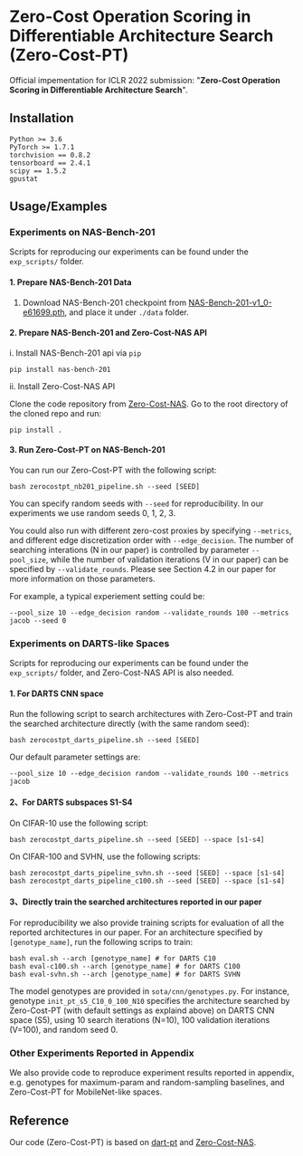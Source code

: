 # Zero-Cost Operation Scoring in Differentiable Architecture Search (Zero-Cost-PT)
Official impementation for ICLR 2022 submission: 
"**Zero-Cost Operation Scoring in Differentiable Architecture Search**".


## Installation 
```
Python >= 3.6
PyTorch >= 1.7.1
torchvision == 0.8.2
tensorboard == 2.4.1
scipy == 1.5.2
gpustat
```
    
## Usage/Examples

### Experiments on NAS-Bench-201
Scripts for reproducing our experiments can be found under the ```exp_scripts/``` folder.

#### 1. Prepare NAS-Bench-201 Data
1. Download NAS-Bench-201 checkpoint from [NAS-Bench-201-v1_0-e61699.pth](https://drive.google.com/file/d/1SKW0Cu0u8-gb18zDpaAGi0f74UdXeGKs/view), and place it under ```./data``` folder.

#### 2. Prepare NAS-Bench-201 and Zero-Cost-NAS API
i. Install NAS-Bench-201 api via `pip`
```
pip install nas-bench-201
```
ii. Install Zero-Cost-NAS API 

Clone the code repository from [Zero-Cost-NAS](https://github.com/SamsungLabs/zero-cost-nas). Go to the root directory of the cloned repo and run:
```
pip install .
```

#### 3. Run Zero-Cost-PT on NAS-Bench-201

You can run our Zero-Cost-PT with the following script:
```
bash zerocostpt_nb201_pipeline.sh --seed [SEED]
```
You can specify random seeds with ``` --seed ``` for reproducibility. In our experiments we use random seeds 0, 1, 2, 3. 

You could also run with different zero-cost proxies by specifying ```--metrics```, and different edge discretization order with ```--edge_decision```. The number of searching interations (N in our paper) is controlled by parameter ```--pool_size```, while the number of validation iterations (V in our paper) can be specified by ```--validate_rounds```. Please see Section 4.2 in our paper for more information on those parameters.

For example, a typical experiement setting could be: 

```--pool_size 10 --edge_decision random --validate_rounds 100 --metrics jacob --seed 0```



### Experiments on DARTS-like Spaces
Scripts for reproducing our experiments can be found under the ```exp_scripts/``` folder, and Zero-Cost-NAS API is also needed.

#### 1. For DARTS CNN space

Run the following script to search architectures with Zero-Cost-PT and train the searched architecture directly (with the same random seed): 
```
bash zerocostpt_darts_pipeline.sh --seed [SEED]
```
Our default parameter settings are: 

```--pool_size 10 --edge_decision random --validate_rounds 100 --metrics jacob```


#### 2、For DARTS subspaces S1-S4

On CIFAR-10 use the following script:

```
bash zerocostpt_darts_pipeline.sh --seed [SEED] --space [s1-s4] 
```

On CIFAR-100 and SVHN, use the following scripts:

```
bash zerocostpt_darts_pipeline_svhn.sh --seed [SEED] --space [s1-s4]
bash zerocostpt_darts_pipeline_c100.sh --seed [SEED] --space [s1-s4]
```

#### 3、Directly train the searched architectures reported in our paper

For reproducibility we also provide training scripts for evaluation of all the reported architectures in our paper. For an architecture specified by ```[genotype_name]```, run the following scrips to train:

```
bash eval.sh --arch [genotype_name] # for DARTS C10 
bash eval-c100.sh --arch [genotype_name] # for DARTS C100
bash eval-svhn.sh --arch [genotype_name] # for DARTS SVHN
```

The model genotypes are provided in ```sota/cnn/genotypes.py```. For instance, genotype `init_pt_s5_C10_0_100_N10` specifies the architecture searched by Zero-Cost-PT (with default settings as explaind above) on DARTS CNN space (S5), using 10 search iterations (N=10), 100 validation iterations (V=100), and random seed 0. 



### Other Experiments Reported in Appendix
We also provide code to reproduce experiment results reported in appendix, e.g. genotypes for maximum-param and random-sampling baselines, and Zero-Cost-PT for MobileNet-like spaces.



## Reference
Our code (Zero-Cost-PT) is based on [dart-pt](https://github.com/ruocwang/darts-pt) and [Zero-Cost-NAS](https://github.com/SamsungLabs/zero-cost-nas). 

